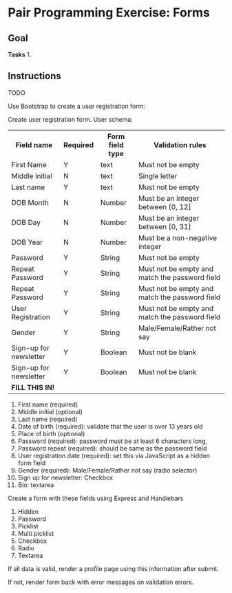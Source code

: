 # Pair Programming Exercise: Forms

## Goal

**Tasks**
1. 


## Instructions

TODO

Use Bootstrap to create a user registration form:

Create user registration form. User schema:

<table>
  <tr>
    <th>
      Field name
    </th>
    <th>
      Required
    </th>
    <th>
      Form field type
    </th>
    <th>
      Validation rules
    </th>
  <tr>
  <tr>
    <td>First Name</td>
    <td>Y</td>
    <td>text</td>
    <td>Must not be empty</td>
  </tr>
  <tr>
    <td>Middle initial</td>
    <td>N</td>
    <td>text</td>
    <td>Single letter</td>
  </tr>
  <tr>
    <td>Last name</td>
    <td>Y</td>
    <td>text</td>
    <td>Must not be empty</td>
  </tr>
  <tr>
    <td> DOB Month </td>
    <td> N </td>
    <td> Number </td>
    <td> Must be an integer between [0, 12] </td>
  </tr>
  <tr>
    <td> DOB Day </td>
    <td> N </td>
    <td> Number </td>
    <td> Must be an integer between [0, 31] </td>
  </tr>
  <tr>
    <td> DOB Year </td>
    <td> N </td>
    <td> Number </td>
    <td> Must be a non-negative integer </td>
  </tr>
  <tr>
    <td> Password </td>
    <td> Y </td>
    <td> String </td>
    <td> Must not be empty </td>
  </tr>
  <tr>
    <td> Repeat Password </td>
    <td> Y </td>
    <td> String </td>
    <td> Must not be empty and match the password field </td>
  </tr>
  <tr>
    <td> Repeat Password </td>
    <td> Y </td>
    <td> String </td>
    <td> Must not be empty and match the password field </td>
  </tr>
  <tr>
    <td> User Registration </td>
    <td> Y </td>
    <td> String </td>
    <td> Must not be empty and match the password field </td>
  </tr>
  <tr>
    <td> Gender </td>
    <td> Y </td>
    <td> String </td>
    <td> Male/Female/Rather not say </td>
  </tr>
  <tr>
    <td> Sign-up for newsletter </td>
    <td> Y </td>
    <td> Boolean </td>
    <td> Must not be blank </td>
  </tr>
  <tr>
    <td> Sign-up for newsletter </td>
    <td> Y </td>
    <td> Boolean </td>
    <td> Must not be blank </td>
  </tr>
  <tr>
    <td colspan="4" style="font-weight: bold;">FILL THIS IN!</td>
  </tr>
<table>

1. First name (required)
1. Middle initial (optional)
1. Last name (required)
1. Date of birth (required): validate that the user is over 13 years old
1. Place of birth (optional)
1. Password (required): password must be at least 6 characters long,
1. Password repeat (required): should be same as the password field
1. User registration date (required): set this via JavaScript as a hidden form field
1. Gender (required): Male/Female/Rather not say (radio selector)
1. Sign up for newsletter: Checkbox
1. Bio: textarea

Create a form with these fields using Express and Handlebars

1. Hidden
1. Password
1. Picklist
1. Multi picklist
1. Checkbox
1. Radio
1. Textarea

If all data is valid, render a profile page using this information after submit.

If not, render form back with error messages on validation errors.
